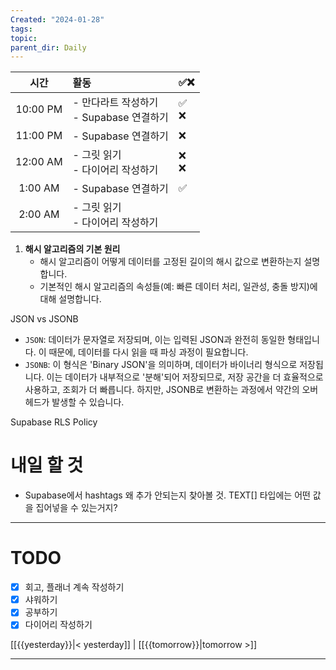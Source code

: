```yaml
---
Created: "2024-01-28"
tags: 
topic: 
parent_dir: Daily
---
```

| 시간 | 활동 | ✅❌ |
| :--: | :--- | ---- |
| 10:00 PM | - 만다라트 작성하기<br>- Supabase 연결하기 | ✅<br>❌ |
| 11:00 PM | - Supabase 연결하기 | ❌ |
| 12:00 AM | - 그릿 읽기<br>- 다이어리 작성하기 | ❌<br>❌ |
| 1:00 AM | - Supabase 연결하기 | ✅ |
| 2:00 AM | - 그릿 읽기<br>- 다이어리 작성하기 |  |
1. **해시 알고리즘의 기본 원리**
    - 해시 알고리즘이 어떻게 데이터를 고정된 길이의 해시 값으로 변환하는지 설명합니다.
    - 기본적인 해시 알고리즘의 속성들(예: 빠른 데이터 처리, 일관성, 충돌 방지)에 대해 설명합니다.

JSON vs JSONB
- `JSON`: 데이터가 문자열로 저장되며, 이는 입력된 JSON과 완전히 동일한 형태입니다. 이 때문에, 데이터를 다시 읽을 때 파싱 과정이 필요합니다.
- `JSONB`: 이 형식은 'Binary JSON'을 의미하며, 데이터가 바이너리 형식으로 저장됩니다. 이는 데이터가 내부적으로 '분해'되어 저장되므로, 저장 공간을 더 효율적으로 사용하고, 조회가 더 빠릅니다. 하지만, JSONB로 변환하는 과정에서 약간의 오버헤드가 발생할 수 있습니다.

Supabase RLS Policy

# 내일 할 것
- Supabase에서 hashtags 왜 추가 안되는지 찾아볼 것. TEXT[] 타입에는 어떤 값을 집어넣을 수 있는거지?

----
# TODO
- [x] 회고, 플래너 계속 작성하기
- [x] 샤워하기
- [x] 공부하기
- [x] 다이어리 작성하기
  
[[{{yesterday}}|< yesterday]] | [[{{tomorrow}}|tomorrow >]]  
  
---  
